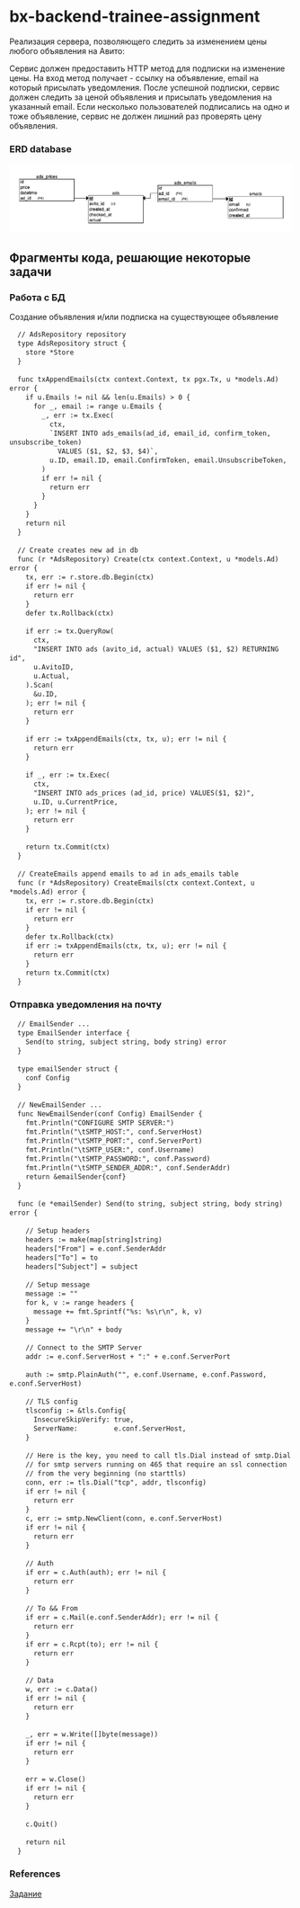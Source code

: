 # bx-backend-trainee-assignment

Реализация сервера, позволяющего следить за изменением цены любого объявления на Авито:

Сервис должен предоставить HTTP метод для подписки на изменение цены. На вход метод получает - ссылку на объявление, email на который присылать уведомления.
После успешной подписки, сервис должен следить за ценой объявления и присылать уведомления на указанный email.
Если несколько пользователей подписались на одно и тоже объявление, сервис не должен лишний раз проверять цену объявления.

### ERD database
![ERDdatabase](https://github.com/demsasha4yt/bx-backend-trainee-assignment/blob/master/assets/erd_db.png)

## Фрагменты кода, решающие некоторые задачи

### Работа с БД

Создание объявления и/или подписка на существующее объявление

```golang
  // AdsRepository repository
  type AdsRepository struct {
    store *Store
  }

  func txAppendEmails(ctx context.Context, tx pgx.Tx, u *models.Ad) error {
    if u.Emails != nil && len(u.Emails) > 0 {
      for _, email := range u.Emails {
        _, err := tx.Exec(
          ctx,
          `INSERT INTO ads_emails(ad_id, email_id, confirm_token, unsubscribe_token) 
            VALUES ($1, $2, $3, $4)`,
          u.ID, email.ID, email.ConfirmToken, email.UnsubscribeToken,
        )
        if err != nil {
          return err
        }
      }
    }
    return nil
  }

  // Create creates new ad in db
  func (r *AdsRepository) Create(ctx context.Context, u *models.Ad) error {
    tx, err := r.store.db.Begin(ctx)
    if err != nil {
      return err
    }
    defer tx.Rollback(ctx)

    if err := tx.QueryRow(
      ctx,
      "INSERT INTO ads (avito_id, actual) VALUES ($1, $2) RETURNING id",
      u.AvitoID,
      u.Actual,
    ).Scan(
      &u.ID,
    ); err != nil {
      return err
    }

    if err := txAppendEmails(ctx, tx, u); err != nil {
      return err
    }

    if _, err := tx.Exec(
      ctx,
      "INSERT INTO ads_prices (ad_id, price) VALUES($1, $2)",
      u.ID, u.CurrentPrice,
    ); err != nil {
      return err
    }

    return tx.Commit(ctx)
  }

  // CreateEmails append emails to ad in ads_emails table
  func (r *AdsRepository) CreateEmails(ctx context.Context, u *models.Ad) error {
    tx, err := r.store.db.Begin(ctx)
    if err != nil {
      return err
    }
    defer tx.Rollback(ctx)
    if err := txAppendEmails(ctx, tx, u); err != nil {
      return err
    }
    return tx.Commit(ctx)
  }

```

### Отправка уведомления на почту

```golang
  // EmailSender ...
  type EmailSender interface {
    Send(to string, subject string, body string) error
  }

  type emailSender struct {
    conf Config
  }

  // NewEmailSender ...
  func NewEmailSender(conf Config) EmailSender {
    fmt.Println("CONFIGURE SMTP SERVER:")
    fmt.Println("\tSMTP_HOST:", conf.ServerHost)
    fmt.Println("\tSMTP_PORT:", conf.ServerPort)
    fmt.Println("\tSMTP_USER:", conf.Username)
    fmt.Println("\tSMTP_PASSWORD:", conf.Password)
    fmt.Println("\tSMTP_SENDER_ADDR:", conf.SenderAddr)
    return &emailSender{conf}
  }

  func (e *emailSender) Send(to string, subject string, body string) error {

    // Setup headers
    headers := make(map[string]string)
    headers["From"] = e.conf.SenderAddr
    headers["To"] = to
    headers["Subject"] = subject

    // Setup message
    message := ""
    for k, v := range headers {
      message += fmt.Sprintf("%s: %s\r\n", k, v)
    }
    message += "\r\n" + body

    // Connect to the SMTP Server
    addr := e.conf.ServerHost + ":" + e.conf.ServerPort

    auth := smtp.PlainAuth("", e.conf.Username, e.conf.Password, e.conf.ServerHost)

    // TLS config
    tlsconfig := &tls.Config{
      InsecureSkipVerify: true,
      ServerName:         e.conf.ServerHost,
    }

    // Here is the key, you need to call tls.Dial instead of smtp.Dial
    // for smtp servers running on 465 that require an ssl connection
    // from the very beginning (no starttls)
    conn, err := tls.Dial("tcp", addr, tlsconfig)
    if err != nil {
      return err
    }
    c, err := smtp.NewClient(conn, e.conf.ServerHost)
    if err != nil {
      return err
    }

    // Auth
    if err = c.Auth(auth); err != nil {
      return err
    }

    // To && From
    if err = c.Mail(e.conf.SenderAddr); err != nil {
      return err
    }
    if err = c.Rcpt(to); err != nil {
      return err
    }

    // Data
    w, err := c.Data()
    if err != nil {
      return err
    }

    _, err = w.Write([]byte(message))
    if err != nil {
      return err
    }

    err = w.Close()
    if err != nil {
      return err
    }

    c.Quit()

    return nil
  }

```

### References

[Задание](https://github.com/avito-tech/bx-backend-trainee-assignment)
